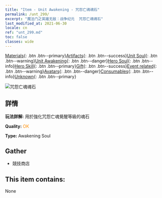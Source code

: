 ```yaml
---
title: "Item - Unit Awakening - 咒怨亡魂魂石"
permalink: /unt_299/
excerpt: "魔法门之英雄无敌：战争纪元  咒怨亡魂魂石"
last_modified_at: 2021-06-30
locale: cn
ref: "unt_299.md"
toc: false
classes: wide
---
```

 [Materials](/ItemsCN/){: .btn .btn--primary}[Artifacts](/ItemsCN/Artifacts/){: .btn .btn--success}[Unit Soul](/ItemsCN/UnitSoul/){: .btn .btn--warning}[Unit Awakening](/ItemsCN/UnitAwakening/){: .btn .btn--danger}[Hero Soul](/ItemsCN/HeroSoul/){: .btn .btn--info}[Hero Skill](/ItemsCN/HeroSkill/){: .btn .btn--primary}[Gift](/ItemsCN/Gift/){: .btn .btn--success}[Event related](/ItemsCN/Events/){: .btn .btn--warning}[Avatars](/ItemsCN/Avatars/){: .btn .btn--danger}[Consumables](/ItemsCN/Consumables/){: .btn .btn--info}[Unknown](/ItemsCN/Unknown/){: .btn .btn--primary}

 ![咒怨亡魂魂石](/images/u/tia_youling.jpg)

## 詳情
 **玩法詳解:** 用於強化咒怨亡魂覺醒等級的魂石

 **Quality:** <span style="color: #FF8C00">OK</span>

 **Type:** Awakening Soul

## Gather

*    競技商店 

## This item contains:

  None

